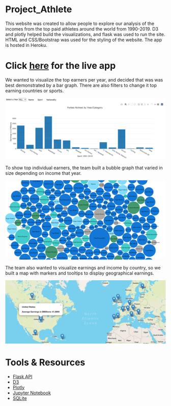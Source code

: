 # Project_Athlete
This website was created to allow people to explore our analysis of the incomes from the top paid athletes around the world from 1990-2019. D3 and plotly helped build the visualizations, and flask was used to run the site. HTML and CSS/Bootstrap was used for the styling of the website. The app is hosted in Heroku.
# Click [here](http://project-athlete.herokuapp.com/) for the live app

We wanted to visualize the top earners per year, and decided that was was best demonstrated by a bar graph. There are also filters to change it top earning countries or sports.

![Image of Bar graph](https://github.com/mneralla/Project_Athlete/blob/master/Screen%20Shot%202020-09-21%20at%202.38.10%20PM.png)

To show top individual earners, the team built a bubble graph that varied in size depending on income that year.

![Image of Bubble graph](https://github.com/mneralla/Project_Athlete/blob/master/Screen%20Shot%202020-09-21%20at%202.38.43%20PM.png)

The team also wanted to visualize earnings and income by country, so we built a map with markers and tooltips to display geographical earnings.

![Image of Map graph](https://github.com/mneralla/Project_Athlete/blob/master/Screen%20Shot%202020-09-21%20at%202.39.15%20PM.png)

# Tools & Resources
- [Flask API](https://www.flaskapi.org/)
- [D3](https://d3js.org/)
- [Plotly](https://plotly.com/)
- [Jupyter Notebook](https://jupyter.org/)
- [SQLite](https://www.sqlite.org/index.html)

